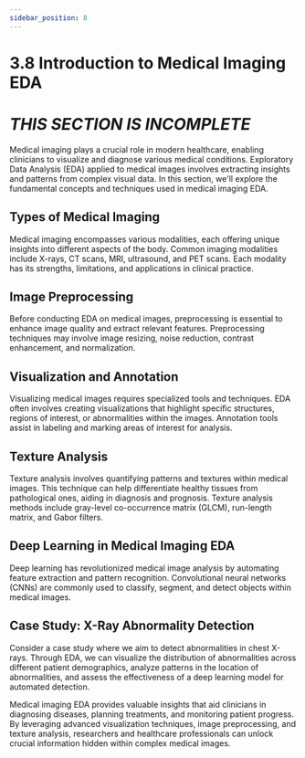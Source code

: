 ```yaml
---
sidebar_position: 8
---
```


# 3.8 Introduction to Medical Imaging EDA

# ***THIS SECTION IS INCOMPLETE***

Medical imaging plays a crucial role in modern healthcare, enabling clinicians to visualize and diagnose various medical conditions. Exploratory Data Analysis (EDA) applied to medical images involves extracting insights and patterns from complex visual data. In this section, we'll explore the fundamental concepts and techniques used in medical imaging EDA.

## Types of Medical Imaging

Medical imaging encompasses various modalities, each offering unique insights into different aspects of the body. Common imaging modalities include X-rays, CT scans, MRI, ultrasound, and PET scans. Each modality has its strengths, limitations, and applications in clinical practice.

## Image Preprocessing

Before conducting EDA on medical images, preprocessing is essential to enhance image quality and extract relevant features. Preprocessing techniques may involve image resizing, noise reduction, contrast enhancement, and normalization.

## Visualization and Annotation

Visualizing medical images requires specialized tools and techniques. EDA often involves creating visualizations that highlight specific structures, regions of interest, or abnormalities within the images. Annotation tools assist in labeling and marking areas of interest for analysis.

## Texture Analysis

Texture analysis involves quantifying patterns and textures within medical images. This technique can help differentiate healthy tissues from pathological ones, aiding in diagnosis and prognosis. Texture analysis methods include gray-level co-occurrence matrix (GLCM), run-length matrix, and Gabor filters.

## Deep Learning in Medical Imaging EDA

Deep learning has revolutionized medical image analysis by automating feature extraction and pattern recognition. Convolutional neural networks (CNNs) are commonly used to classify, segment, and detect objects within medical images.

## Case Study: X-Ray Abnormality Detection

Consider a case study where we aim to detect abnormalities in chest X-rays. Through EDA, we can visualize the distribution of abnormalities across different patient demographics, analyze patterns in the location of abnormalities, and assess the effectiveness of a deep learning model for automated detection.

Medical imaging EDA provides valuable insights that aid clinicians in diagnosing diseases, planning treatments, and monitoring patient progress. By leveraging advanced visualization techniques, image preprocessing, and texture analysis, researchers and healthcare professionals can unlock crucial information hidden within complex medical images.
